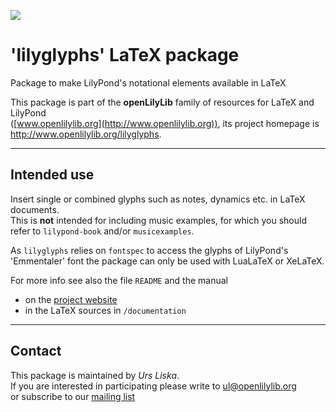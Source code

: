 ![](https://github.com/openlilylib/lilyglyphs/raw/master/documentation/lilyglyphs_logo/lilyglyphs_logo.png)

'lilyglyphs' LaTeX package
==========================

Package to make LilyPond's notational elements available in LaTeX

This package is part of the **openLilyLib** family of resources for LaTeX and LilyPond  
([www.openlilylib.org](http://www.openlilylib.org)), its project homepage is http://www.openlilylib.org/lilyglyphs.

------------

Intended use
------------

Insert single or combined glyphs such as notes, dynamics etc. in LaTeX documents.  
This is **not** intended for including music examples, for which you should
refer to `lilypond-book` and/or `musicexamples`.

As `lilyglyphs` relies on `fontspec` to access the glyphs of LilyPond's 'Emmentaler' font the package can only be used with LuaLaTeX or XeLaTeX.

For more info see also the file `README` and the manual

- on the [project website](http://www.openlilylib.org/lilyglyphs)
- in the LaTeX sources in `/documentation`

-------

Contact
-------
This package is maintained by *Urs Liska*.  
If you are interested in participating please write to ul@openlilylib.org  
or subscribe to our [mailing list](https://lists.sourceforge.net/lists/listinfo/openlilylib-user)